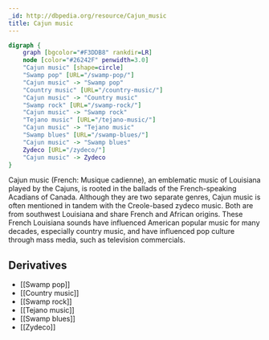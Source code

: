 ```yaml
---
_id: http://dbpedia.org/resource/Cajun_music
title: Cajun music
---
```


```dot
digraph {
	graph [bgcolor="#F3DDB8" rankdir=LR]
	node [color="#26242F" penwidth=3.0]
	"Cajun music" [shape=circle]
	"Swamp pop" [URL="/swamp-pop/"]
	"Cajun music" -> "Swamp pop"
	"Country music" [URL="/country-music/"]
	"Cajun music" -> "Country music"
	"Swamp rock" [URL="/swamp-rock/"]
	"Cajun music" -> "Swamp rock"
	"Tejano music" [URL="/tejano-music/"]
	"Cajun music" -> "Tejano music"
	"Swamp blues" [URL="/swamp-blues/"]
	"Cajun music" -> "Swamp blues"
	Zydeco [URL="/zydeco/"]
	"Cajun music" -> Zydeco
}
```

Cajun music (French: Musique cadienne), an emblematic music of Louisiana played by the Cajuns, is rooted in the ballads of the French-speaking Acadians of Canada. Although they are two separate genres, Cajun music is often mentioned in tandem with the Creole-based zydeco music. Both are from southwest Louisiana and share French and African origins. These French Louisiana sounds have influenced American popular music for many decades, especially country music, and have influenced pop culture through mass media, such as television commercials.

## Derivatives
- [[Swamp pop]]
- [[Country music]]
- [[Swamp rock]]
- [[Tejano music]]
- [[Swamp blues]]
- [[Zydeco]]

